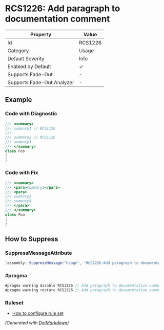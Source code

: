 # RCS1226: Add paragraph to documentation comment

| Property                    | Value    |
| --------------------------- | -------- |
| Id                          | RCS1226  |
| Category                    | Usage    |
| Default Severity            | Info     |
| Enabled by Default          | &#x2713; |
| Supports Fade\-Out          | \-       |
| Supports Fade\-Out Analyzer | \-       |

## Example

### Code with Diagnostic

```csharp
/// <summary>
/// summary1 // RCS1126
/// 
/// summary2 // RCS1126
/// summary3
/// </summary>
class Foo
{
}
```

### Code with Fix

```csharp
/// <summary>
/// <para>summary1</para>
/// <para>
/// summary2
/// summary3
/// </para>
/// </summary>
class Foo
{
}
```

## How to Suppress

### SuppressMessageAttribute

```csharp
[assembly: SuppressMessage("Usage", "RCS1226:Add paragraph to documentation comment.", Justification = "<Pending>")]
```

### \#pragma

```csharp
#pragma warning disable RCS1226 // Add paragraph to documentation comment.
#pragma warning restore RCS1226 // Add paragraph to documentation comment.
```

### Ruleset

* [How to configure rule set](../HowToConfigureAnalyzers.md)

*\(Generated with [DotMarkdown](http://github.com/JosefPihrt/DotMarkdown)\)*